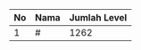 | No | Nama            | Jumlah Level |
|----|-----------------|--------------|
| 1  | #    |    1262        |
